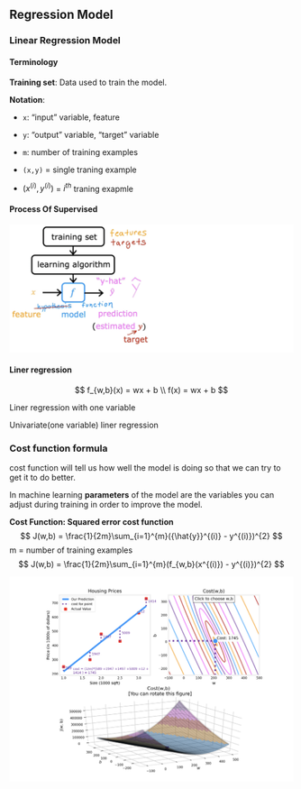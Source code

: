 ## Regression Model

### Linear Regression Model

#### Terminology

**Training set**: Data used to train the model.

**Notation**:

- `x`: “input” variable, feature
- `y`: “output” variable, “target” variable
- `m`: number of training examples
- `(x,y)` = single traning example

- $(x^{(i)},y^{(i)})$ = $i^{th}$ traning exapmle 

#### Process Of Supervised

![supervised process](../../../images/machine-learning/supervised_process.png)

#### Liner regression

$$
f_{w,b}(x) = wx + b \\
f(x) = wx + b
$$

Liner regression with one variable

Univariate(one variable) liner regression

### Cost function formula

cost function will tell us how well the model is doing so that we can try to get it to do better.

In machine learning **parameters** of the model are the variables you can adjust during training in order to improve the model.

**Cost Function: Squared error cost function**
$$
J(w,b) = \frac{1}{2m}\sum_{i=1}^{m}({\hat{y}}^{(i)} - y^{(i)})^{2}
$$
m = number of training examples
$$
J(w,b) = \frac{1}{2m}\sum_{i=1}^{m}(f_{w,b}(x^{(i)}) - y^{(i)})^{2}
$$


![examples_for_liner_model](../../../images/machine-learning/examples_for_liner_model.png)
